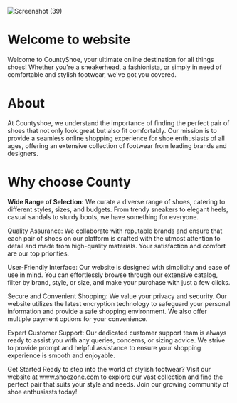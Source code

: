 ![Screenshot (39)](https://github.com/Ab3467/web-page-2/assets/138695838/6be0b2bd-d903-4b23-b569-e5504d65c0b2)

# Welcome to website 
<p>Welcome to CountyShoe, your ultimate online destination for all things shoes! Whether you're a sneakerhead, a fashionista, or simply in need of comfortable and stylish footwear, we've got you covered.</p>

# About
<p>At Countyshoe, we understand the importance of finding the perfect pair of shoes that not only look great but also fit comfortably. Our mission is to provide a seamless online shopping experience for shoe enthusiasts of all ages, offering an extensive collection of footwear from leading brands and designers.</p>

# Why choose County
<p><b>Wide Range of Selection:</b> We curate a diverse range of shoes, catering to different styles, sizes, and budgets. From trendy sneakers to elegant heels, casual sandals to sturdy boots, we have something for everyone.</p>

<p>Quality Assurance: We collaborate with reputable brands and ensure that each pair of shoes on our platform is crafted with the utmost attention to detail and made from high-quality materials. Your satisfaction and comfort are our top priorities.

User-Friendly Interface: Our website is designed with simplicity and ease of use in mind. You can effortlessly browse through our extensive catalog, filter by brand, style, or size, and make your purchase with just a few clicks.

Secure and Convenient Shopping: We value your privacy and security. Our website utilizes the latest encryption technology to safeguard your personal information and provide a safe shopping environment. We also offer multiple payment options for your convenience.

Expert Customer Support: Our dedicated customer support team is always ready to assist you with any queries, concerns, or sizing advice. We strive to provide prompt and helpful assistance to ensure your shopping experience is smooth and enjoyable.

Get Started
Ready to step into the world of stylish footwear? Visit our website at www.shoezone.com to explore our vast collection and find the perfect pair that suits your style and needs. Join our growing community of shoe enthusiasts today!
